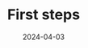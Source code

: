 ---
title: "First steps"
date: 2024-04-03
description: 
draft: true
collapsible: true
weight: 1 
---